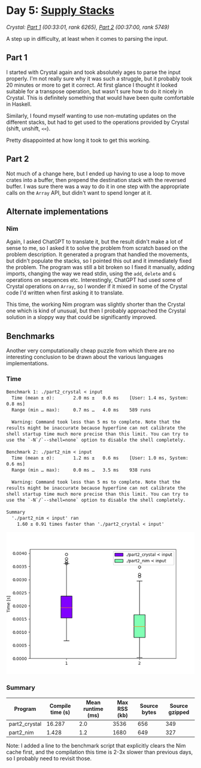 # Day 5: [Supply Stacks](https://adventofcode.com/2022/day/5)
*Crystal: [Part 1](https://github.com/DestyNova/advent_of_code_2022/blob/main/5/part1.nim) (00:33:01, rank 6265), [Part 2](https://github.com/DestyNova/advent_of_code_2022/blob/main/5/part2.nim) (00:37:00, rank 5749)*

A step up in difficulty, at least when it comes to parsing the input.

## Part 1

I started with Crystal again and took absolutely ages to parse the input properly. I'm not really sure why it was such a struggle, but it probably took 20 minutes or more to get it correct.
At first glance I thought it looked suitable for a transpose operation, but wasn't sure how to do it nicely in Crystal. This is definitely something that would have been quite comfortable in Haskell.

Similarly, I found myself wanting to use non-mutating updates on the different stacks, but had to get used to the operations provided by Crystal (shift, unshift, `<<`).

Pretty disappointed at how long it took to get this working.

## Part 2

Not much of a change here, but I ended up having to use a loop to move crates into a buffer, then prepend the destination stack with the reversed buffer. I was sure there was a way to do it in one step with the appropriate calls on the `Array` API, but didn't want to spend longer at it.

## Alternate implementations

### Nim

Again, I asked ChatGPT to translate it, but the result didn't make a lot of sense to me, so I asked it to solve the problem from scratch based on the problem description. It generated a program that handled the movements, but didn't populate the stacks, so I pointed this out and it immediately fixed the problem. The program was still a bit broken so I fixed it manually, adding imports, changing the way we read stdin, using the `add`, `delete` and `&` operations on sequences etc. Interestingly, ChatGPT had used some of Crystal operations on `Array`, so I wonder if it mixed in some of the Crystal code I'd written when first asking it to translate.

This time, the working Nim program was slightly shorter than the Crystal one which is kind of unusual, but then I probably approached the Crystal solution in a sloppy way that could be significantly improved.


## Benchmarks

Another very computationally cheap puzzle from which there are no interesting conclusion to be drawn about the various languages implementations.

### Time

```
Benchmark 1: ./part2_crystal < input
  Time (mean ± σ):       2.0 ms ±   0.6 ms    [User: 1.4 ms, System: 0.8 ms]
  Range (min … max):     0.7 ms …   4.0 ms    589 runs

  Warning: Command took less than 5 ms to complete. Note that the results might be inaccurate because hyperfine can not calibrate the shell startup time much more precise than this limit. You can try to use the `-N`/`--shell=none` option to disable the shell completely.

Benchmark 2: ./part2_nim < input
  Time (mean ± σ):       1.2 ms ±   0.6 ms    [User: 1.0 ms, System: 0.6 ms]
  Range (min … max):     0.0 ms …   3.5 ms    938 runs

  Warning: Command took less than 5 ms to complete. Note that the results might be inaccurate because hyperfine can not calibrate the shell startup time much more precise than this limit. You can try to use the `-N`/`--shell=none` option to disable the shell completely.

Summary
  './part2_nim < input' ran
    1.60 ± 0.91 times faster than './part2_crystal < input'
```

![Boxplot of runtime benchmark results](runtime.png)

### Summary

Program | Compile time (s) | Mean runtime (ms) | Max RSS (kb) | Source bytes | Source gzipped
--- | --- | --- | --- | --- | ---
part2_crystal | 16.287 | 2.0 | 3536 | 656 | 349
part2_nim | 1.428 | 1.2 | 1680 | 649 | 327

Note: I added a line to the benchmark script that explicitly clears the Nim cache first, and the compilation this time is 2-3x slower than previous days, so I probably need to revisit those.
